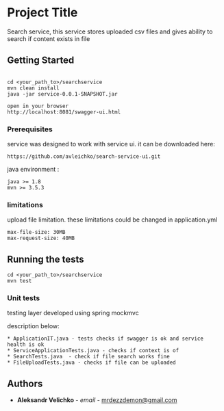 # Project Title

Search service, this service stores uploaded csv files and gives ability to search if content exists in file 

## Getting Started

```

cd <your_path_to>/searchservice
mvn clean install
java -jar service-0.0.1-SNAPSHOT.jar

open in your browser
http://localhost:8081/swagger-ui.html
```

### Prerequisites
service was designed to work with service ui. it can be downloaded here:

```
https://github.com/avleichko/search-service-ui.git
```

 java environment :
```
java >= 1.8
mvn >= 3.5.3

```

### limitations
upload file limitation. these limitations could be changed in application.yml

```
max-file-size: 30MB
max-request-size: 40MB

```

## Running the tests

```
cd <your_path_to>/searchservice
mvn test

```

### Unit tests

testing layer developed using spring mockmvc

description below:
```
* ApplicationIT.java - tests checks if swagger is ok and service health is ok
* ServiceApplicationTests.java - checks if context is of
* SearchTests.java  - check if file search works fine
* FileUploadTests.java - checks if file can be uploaded
```

## Authors

* **Aleksandr Velichko** - *email* - [mrdezzdemon@gmail.com](mrdezzdemon@gmail.com)
